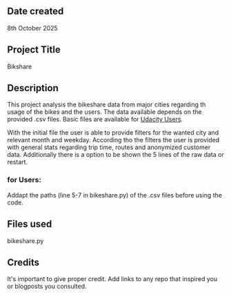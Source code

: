 ## Date created
8th October 2025

## Project Title
Bikshare

## Description
This project analysis the bikeshare data from major cities regarding th usage of the bikes and the users. The data available depends on the provided .csv files. Basic files are available for [Udacity Users](https://learn.udacity.com/nd104?version=6.0.27&partKey=cd0024&lessonKey=ls1727&conceptKey=0799ddf9-cce9-4c43-9bf7-d9dbed36a9f6&tab=resources).

With the initial file the user is able to provide filters for the wanted city and relevant month and weekday. According tho the filters the user is provided with general stats regarding trip time, routes and anonymized customer data. Additionally there is a option to be shown the 5 lines of the raw data or restart.

### for Users:
Addapt the paths (line 5-7 in bikeshare.py) of the .csv files before using the code. 

## Files used
bikeshare.py

## Credits
It's important to give proper credit. Add links to any repo that inspired you or blogposts you consulted.

